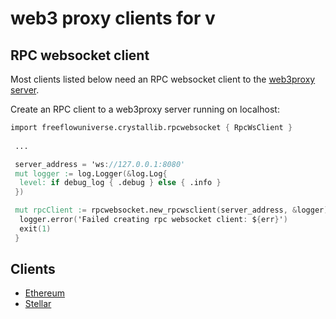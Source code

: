 # web3 proxy clients for v

## RPC websocket client

Most clients listed below need an RPC websocket client to the [web3proxy server](../server/server.md).

Create an RPC client to a web3proxy server running on localhost:

```v
import freeflowuniverse.crystallib.rpcwebsocket { RpcWsClient }
 
 ...

 server_address = 'ws://127.0.0.1:8080'
 mut logger := log.Logger(&log.Log{
  level: if debug_log { .debug } else { .info }
 })

 mut rpcClient := rpcwebsocket.new_rpcwsclient(server_address, &logger) or {
  logger.error('Failed creating rpc websocket client: ${err}')
  exit(1)
 }
```

## Clients

- [Ethereum](./ethereum/ethereum.md)
- [Stellar](./stellar/stellar.md)
